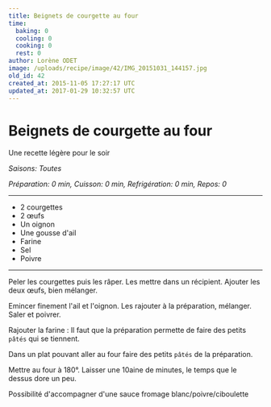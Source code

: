 ```yaml
---
title: Beignets de courgette au four
time:
  baking: 0
  cooling: 0
  cooking: 0
  rest: 0
author: Lorène ODET
image: /uploads/recipe/image/42/IMG_20151031_144157.jpg
old_id: 42
created_at: 2015-11-05 17:27:17 UTC
updated_at: 2017-01-29 10:32:57 UTC
---
```


# Beignets de courgette au four

Une recette légère pour le soir

_Saisons: Toutes_

_Préparation: 0 min, Cuisson: 0 min, Refrigération: 0 min, Repos: 0_

---

- 2 courgettes
- 2 œufs
- Un oignon
- Une gousse d'ail
- Farine
- Sel
- Poivre

---

Peler les courgettes puis les râper. Les mettre dans un récipient. Ajouter les deux œufs, bien mélanger.

Emincer finement l'ail et l'oignon. Les rajouter à la préparation, mélanger. Saler et poivrer.

Rajouter la farine : Il faut que la préparation permette de faire des petits `pâtés` qui se tiennent.

Dans un plat pouvant aller au four faire des petits `pâtés` de la préparation.

Mettre au four à 180°. Laisser une 10aine de minutes, le temps que le dessus dore un peu.

Possibilité d'accompagner d'une sauce fromage blanc/poivre/ciboulette
